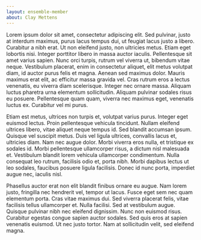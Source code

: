 ```yaml
---
layout: ensemble-member
about: Clay Mettens
---
```

Lorem ipsum dolor sit amet, consectetur adipiscing elit. Sed pulvinar, justo at interdum maximus, purus lacus tempus dui, ut feugiat lacus justo a libero. Curabitur a nibh erat. Ut non eleifend justo, non ultricies metus. Etiam eget lobortis nisi. Integer porttitor libero in massa auctor iaculis. Pellentesque sit amet varius sapien. Nunc orci turpis, rutrum vel viverra ut, bibendum vitae neque. Vestibulum placerat, enim in consectetur aliquet, elit metus volutpat diam, id auctor purus felis et magna. Aenean sed maximus dolor. Mauris maximus erat elit, ac efficitur massa gravida vel. Cras rutrum eros a lectus venenatis, eu viverra diam scelerisque. Integer nec ornare massa. Aliquam luctus pharetra urna elementum sollicitudin. Aliquam pulvinar sodales risus eu posuere. Pellentesque quam quam, viverra nec maximus eget, venenatis luctus ex. Curabitur vel mi purus.

Etiam est metus, ultrices non turpis et, volutpat varius purus. Integer eget euismod lectus. Proin pellentesque vehicula tincidunt. Nullam eleifend ultrices libero, vitae aliquet neque tempus id. Sed blandit accumsan ipsum. Quisque vel suscipit metus. Duis vel ligula ultrices, convallis lacus et, ultricies diam. Nam nec augue dolor. Morbi viverra eros nulla, et tristique ex sodales id. Morbi pellentesque ullamcorper risus, a dictum nisl malesuada et. Vestibulum blandit lorem vehicula ullamcorper condimentum. Nulla consequat leo rutrum, facilisis odio et, porta nibh. Morbi dapibus lectus ut leo sodales, faucibus posuere ligula facilisis. Donec id nunc porta, imperdiet augue nec, iaculis nisl.

Phasellus auctor erat non elit blandit finibus ornare eu augue. Nam lorem justo, fringilla nec hendrerit vel, tempor ut lacus. Fusce eget sem nec quam elementum porta. Cras vitae maximus dui. Sed viverra placerat felis, vitae facilisis tellus ullamcorper et. Nulla facilisi. Sed at vestibulum augue. Quisque pulvinar nibh nec eleifend dignissim. Nunc non euismod risus. Curabitur egestas congue sapien auctor sodales. Sed quis eros at sapien venenatis euismod. Ut nec justo tortor. Nam at sollicitudin velit, sed eleifend magna.
